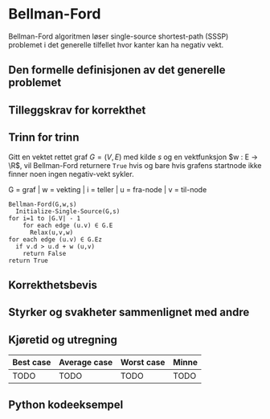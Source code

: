 # Bellman-Ford
<!-- [J8] Forstå Bellman-Ford -->

<!-- 
1. Kjenne den formelle definisjonen av det generelle problemet den løser
2. Kjenne til eventuelle tilleggskrav den stiller for å være korrekt
3. Vite hvordan den oppfører seg; kunne utføre algoritmen, trinn for trinn!
4. Forstå korrekthetsbeviset; hvordan og hvorfor virker algoritmen egentlig?
5. Kjenne til eventuelle styrker eller svakheter, sammenlignet med andre
6. Kjenne kjøretidene under ulike omstendigheter, og forstå utregningen
-->

Bellman-Ford algoritmen løser single-source shortest-path (SSSP) problemet i det generelle tilfellet hvor kanter kan ha negativ vekt.

## Den formelle definisjonen av det generelle problemet
<!-- Et problem er relasjonen mellom input og output -->

## Tilleggskrav for korrekthet
<!-- Korrekhet: algoritmer virker, gir det svaret den skal -->
<!-- Eks: Binary search må ha en sortert liste -->

## Trinn for trinn
<!-- Pseudokode med forklaring -->

Gitt en vektet rettet graf $G=(V,E)$ med kilde $s$ og en vektfunksjon $w : E -> \R$, vil Bellman-Ford returnere `True` hvis og bare hvis grafens startnode ikke finner noen ingen negativ-vekt sykler.

G = graf | w = vekting | i = teller | u = fra-node | v = til-node

```pseudo
Bellman-Ford(G,w,s)
  Initialize-Single-Source(G,s)
for i=1 to |G.V| - 1
    for each edge (u.v) ∈ G.E
      Relax(u,v,w)
for each edge (u.v) ∈ G.Ez
  if v.d > u.d + w (u,v)
    return False
return True
```

## Korrekthetsbevis

## Styrker og svakheter sammenlignet med andre

## Kjøretid og utregning
<!-- Under ulike omstendigheter -->

Best case | Average case | Worst case | Minne
---------|----------|---------|---------
 TODO | TODO | TODO | TODO

## Python kodeeksempel
